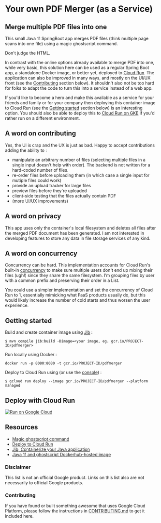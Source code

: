 # Your own PDF Merger (as a Service)

## Merge multiple PDF files into one
This small Java 11 SpringBoot app merges PDF files (think multiple page scans into one file) using a magic ghostscript command.

Don't judge the HTML.

In contrast with the online options already available to merge PDF into one, while very basic, this solution here can be used as a regular Spring Boot app, a standalone Docker image, or better yet, deployed to [Cloud Run](cloud.run). The application can also be improved in many ways, and mostly on the UI/UX front (see the [Contributing](#a-word-on-contributing) section below). It shouldn't also not be too hard for folks to adapt the code to turn this into a service instead of a web app.

If you'd like to become a hero and make this available as a service for your friends and family or for your company then deploying this container image to Cloud Run (see the [Getting started](#getting-started) section below) is an interesting option. You should also be able to deploy this to [Cloud Run on GKE](https://cloud.google.com/run/docs/gke/setup) if you'd rather run on a different environment.

## A word on contributing

Yes, the UI is crap and the UX is just as bad.
Happy to accept contributions adding the ability to :
* manipulate an arbitrary number of files (selecting multiple files in a single input doesn't help with order). The backend is not written for a hard-coded number of files.
* re-order files before uploading them (in which case a single input for mutiple files could work)
* provide an upload tracker for large files
* preview files before they're uploaded
* client-side testing that the files actually contain PDF
* (more UI/UX improvements)

## A word on privacy

This app uses only the container's local filesystem and deletes all files after the merged PDF document has been generated.
I am not interested in developing features to store any data in file storage services of any kind.

## A word on concurrency

Concurrency can be hard. This implementation accounts for Cloud Run's built-in [concurrency](https://cloud.google.com/run/docs/about-concurrency) to make sure multiple users don't end up mixing their files (ugh!) since they share the same filesystem. I’m grouping files by user with a common prefix and preserving their order in a List.

You could use a simpler implementation and set the concurrency of Cloud Run to 1, essentially mimicking what FaaS products usually do, but this would likely increase the number of cold starts and thus worsen the user experience.

## Getting started

Build and create container image using [Jib](https://github.com/GoogleContainerTools/jib) :

`$ mvn compile jib:build -Dimage=<your image, eg. gcr.io/PROJECT-ID/pdfmerger>`

Run locally using Docker :

`docker run -p 8080:8080 -t gcr.io/PROJECT-ID/pdfmerger`

Deploy to Cloud Run using (or use the [console](https://console.cloud.google.com/run)) :

`$ gcloud run deploy --image gcr.io/PROJECT-ID/pdfmerger --platform managed`

## Deploy with Cloud Run

[![Run on Google Cloud](https://deploy.cloud.run/button.svg)](https://deploy.cloud.run)


## Resources
* [Magic ghostscript command](https://stackoverflow.com/questions/2507766/merge-convert-multiple-pdf-files-into-one-pdf)
* [Deploy to Cloud Run](https://cloud.google.com/run/docs/quickstarts/build-and-deploy)
* [Jib, Containerize your Java application](https://github.com/GoogleContainerTools/jib)
* [Java 11 and ghostscript Dockerhub-hosted image](https://hub.docker.com/repository/docker/alexismp/openjdk11-ghostscript)

### Disclaimer

This list is not an official Google product. Links on this list also are not necessarily to official Google products.

### Contributing

If you have found or built something awesome that uses Google Cloud Platform, please follow the instructions in [CONTRIBUTING.md](CONTRIBUTING.md) to get it included here.